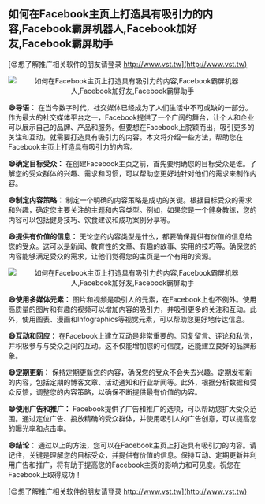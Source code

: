 ## **如何在Facebook主页上打造具有吸引力的内容,Facebook霸屏机器人,Facebook加好友,Facebook霸屏助手**

[😍想了解推广相关软件的朋友请登录 http://www.vst.tw](http://www.vst.tw)

 <center><img src="https://vst.tw/MP4/tuiguang/png/2.png" alt="如何在Facebook主页上打造具有吸引力的内容,Facebook霸屏机器人,Facebook加好友,Facebook霸屏助手"></center>

**😄导语：**
在当今数字时代，社交媒体已经成为了人们生活中不可或缺的一部分。作为最大的社交媒体平台之一，Facebook提供了一个广阔的舞台，让个人和企业可以展示自己的品牌、产品和服务。但要想在Facebook上脱颖而出，吸引更多的关注和互动，就需要打造具有吸引力的内容。本文将介绍一些方法，帮助您在Facebook主页上打造具有吸引力的内容。

**😄确定目标受众：**
在创建Facebook主页之前，首先要明确您的目标受众是谁。了解您的受众群体的兴趣、需求和习惯，可以帮助您更好地针对他们的需求来制作内容。

**😄制定内容策略：**
制定一个明确的内容策略是成功的关键。根据目标受众的需求和兴趣，确定您主要关注的主题和内容类型。例如，如果您是一个健身教练，您的内容可以包括健身技巧、饮食建议和成功案例分享等。

**😄提供有价值的信息：**
无论您的内容类型是什么，都要确保提供有价值的信息给您的受众。这可以是新闻、教育性的文章、有趣的故事、实用的技巧等。确保您的内容能够满足受众的需求，让他们觉得您的主页是一个有用的资源。

 <center><img src="https://vst.tw/MP4/tuiguang/png/6.png" alt="如何在Facebook主页上打造具有吸引力的内容,Facebook霸屏机器人,Facebook加好友,Facebook霸屏助手"></center>

**😄使用多媒体元素：**
图片和视频是吸引人的元素，在Facebook上也不例外。使用高质量的图片和有趣的视频可以增加内容的吸引力，并吸引更多的关注和互动。此外，使用图表、漫画和Infographics等视觉元素，可以帮助您更好地传达信息。

**😄互动和回应：**
在Facebook上建立互动是非常重要的。回复留言、评论和私信，并积极参与与受众之间的互动。这不仅能增加您的可信度，还能建立良好的品牌形象。

**😄定期更新：**
保持定期更新您的内容，确保您的受众不会失去兴趣。定期发布新的内容，包括定期的博客文章、活动通知和行业新闻等。此外，根据分析数据和受众反馈，调整您的内容策略，以确保不断提供最有价值的内容。

**😄使用广告和推广：**
Facebook提供了广告和推广的选项，可以帮助您扩大受众范围。通过定位广告、投放精确的受众群体，并使用吸引人的广告创意，可以提高您的曝光率和点击率。

**😄结论：**
通过以上的方法，您可以在Facebook主页上打造具有吸引力的内容。请记住，关键是理解您的目标受众，并提供有价值的信息。保持互动、定期更新并利用广告和推广，将有助于提高您的Facebook主页的影响力和可见度。祝您在Facebook上取得成功！

[😍想了解推广相关软件的朋友请登录 http://www.vst.tw](http://www.vst.tw)



